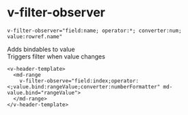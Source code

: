 # v-filter-observer

```
v-filter-observer="field:name; operator:*; converter:num; value:rowref.name"
```

Adds bindables to value  
Triggers filter when value changes



```
<v-header-template>
  <md-range 
    v-filter-observe="field:index;operator:<;value.bind:rangeValue;converter:numberFormatter" md-value.bind="rangeValue">
  </md-range>
</v-header-template>
```



